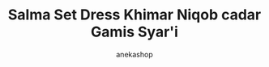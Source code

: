 ---
layout: post
title:  "Salma Set Dress Khimar Niqob cadar Gamis Syar'i"
author: anekashop
categories: Baju Wanita
image: assets/images/baju/baju2.png
harga: Rp99.888
link: "https://shope.ee/509rtrXig9"
---